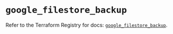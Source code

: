 # `google_filestore_backup`

Refer to the Terraform Registry for docs: [`google_filestore_backup`](https://registry.terraform.io/providers/hashicorp/google-beta/6.24.0/docs/resources/google_filestore_backup).

